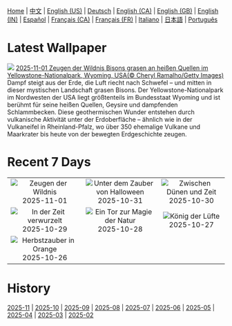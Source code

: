 [Home](../README.md) | [中文](zh-CN.md) | [English (US)](en-US.md) | [Deutsch](de-DE.md) | [English (CA)](en-CA.md) | [English (GB)](en-GB.md) | [English (IN)](en-IN.md) | [Español](es-ES.md) | [Français (CA)](fr-CA.md) | [Français (FR)](fr-FR.md) | [Italiano](it-IT.md) | [日本語](ja-JP.md) | [Português](pt-BR.md)

# Latest Wallpaper
![](https://www.bing.com/th?id=OHR.BisonSprings_DE-DE1694080486_UHD.jpg)
[2025-11-01 Zeugen der Wildnis Bisons grasen an heißen Quellen im Yellowstone-Nationalpark, Wyoming, USA(© Cheryl Ramalho/Getty Images)](https://www.bing.com/th?id=OHR.BisonSprings_DE-DE1694080486_UHD.jpg)
Dampf steigt aus der Erde, die Luft riecht nach Schwefel – und mitten in dieser mystischen Landschaft grasen Bisons. Der Yellowstone-Nationalpark im Nordwesten der USA liegt größtenteils im Bundesstaat Wyoming und ist berühmt für seine heißen Quellen, Geysire und dampfenden Schlammbecken. Diese geothermischen Wunder entstehen durch vulkanische Aktivität unter der Erdoberfläche – ähnlich wie in der Vulkaneifel in Rheinland-Pfalz, wo über 350 ehemalige Vulkane und Maarkrater bis heute von der bewegten Erdgeschichte zeugen.

# Recent 7 Days
|  |  |  |
|:---:|:---:|:---:|
| ![](https://www.bing.com/th?id=OHR.BisonSprings_DE-DE1694080486_400x240.jpg "Zeugen der Wildnis") 2025-11-01 | ![](https://www.bing.com/th?id=OHR.BranCastle_DE-DE1129139069_400x240.jpg "Unter dem Zauber von Halloween") 2025-10-31 | ![](https://www.bing.com/th?id=OHR.PushkarFair_DE-DE2030410858_400x240.jpg "Zwischen Dünen und Zeit") 2025-10-30 |
| ![](https://www.bing.com/th?id=OHR.FanalForest_DE-DE4508530249_400x240.jpg "In der Zeit verwurzelt") 2025-10-29 | ![](https://www.bing.com/th?id=OHR.TepliceRocks_DE-DE1966832338_400x240.jpg "Ein Tor zur Magie der Natur") 2025-10-28 | ![](https://www.bing.com/th?id=OHR.AfricanRaven_DE-DE9134207646_400x240.jpg "König der Lüfte") 2025-10-27 |
| ![](https://www.bing.com/th?id=OHR.PumpkinFarm_DE-DE1674202755_400x240.jpg "Herbstzauber in Orange") 2025-10-26 |  |  |

# History
[2025-11](../archives/wallpaper/de-DE/w_2025_11.md) | [2025-10](../archives/wallpaper/de-DE/w_2025_10.md) | [2025-09](../archives/wallpaper/de-DE/w_2025_09.md) | [2025-08](../archives/wallpaper/de-DE/w_2025_08.md) | [2025-07](../archives/wallpaper/de-DE/w_2025_07.md) | [2025-06](../archives/wallpaper/de-DE/w_2025_06.md) | [2025-05](../archives/wallpaper/de-DE/w_2025_05.md) | [2025-04](../archives/wallpaper/de-DE/w_2025_04.md) | [2025-03](../archives/wallpaper/de-DE/w_2025_03.md) | [2025-02](../archives/wallpaper/de-DE/w_2025_02.md)
